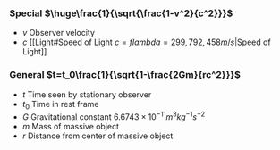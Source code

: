 ### Special $\huge\frac{1}{\sqrt{\frac{1-v^2}{c^2}}}$
- $v$ Observer velocity
- $c$ [[Light#Speed of Light $c=f lambda=299,792,458m/s$|Speed of Light]]
### General $t=t_0\frac{1}{\sqrt{1-\frac{2Gm}{rc^2}}}$
- $t$ Time seen by stationary observer
- $t_0$ Time in rest frame
- $G$ Gravitational constant $6.6743×10^{−11} m^3 kg^{−1} s^{−2}$
- $m$ Mass of massive object
- $r$ Distance from center of massive object
